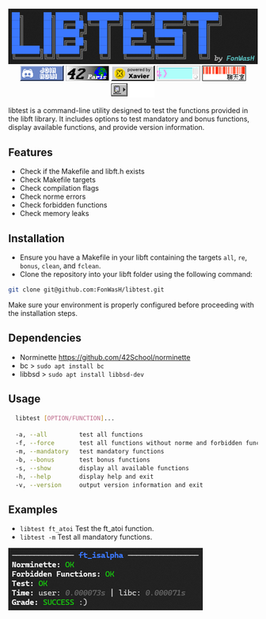 <p align="center">
  <img src="resources/title.png" />
  <br><a href="https://discord.gg/hVr9nDFwgY"><img src="resources/discord.gif" /></a>
  <img src="resources/42.gif" />
  <img src="resources/xav.gif" />
  <img src="resources/logo1.gif" />
  <img src="resources/logo2.gif" />
  <img src="resources/000010.gif" />
</p>


libtest is a command-line utility designed to test the functions provided in the libft library.
It includes options to test mandatory and bonus functions, display available functions, and provide version information.

## Features
- Check if the Makefile and libft.h exists
- Check Makefile targets
- Check compilation flags
- Check norme errors
- Check forbidden functions
- Check memory leaks

## Installation
- Ensure you have a Makefile in your libft containing the targets `all`, `re`, `bonus`, `clean`, and `fclean`.
- Clone the repository into your libft folder using the following command:
```bash
git clone git@github.com:FonWasH/libtest.git
```
Make sure your environment is properly configured before proceeding with the installation steps.

## Dependencies
- Norminette https://github.com/42School/norminette
- bc > `sudo apt install bc`
- libbsd > `sudo apt install libbsd-dev`

## Usage
```bash
  libtest [OPTION/FUNCTION]...

  -a, --all         test all functions
  -f, --force       test all functions without norme and forbidden functions check
  -m, --mandatory   test mandatory functions
  -b, --bonus       test bonus functions
  -s, --show        display all available functions
  -h, --help        display help and exit
  -v, --version     output version information and exit
```
  
## Examples
- `libtest ft_atoi` Test the ft_atoi function.
- `libtest -m` Test all mandatory functions.
<p align="left">
  <img src="resources/example.png" />
</p>